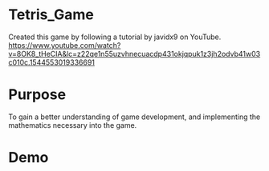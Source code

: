 # Tetris_Game
Created this game by following a tutorial by javidx9 on YouTube. https://www.youtube.com/watch?v=8OK8_tHeCIA&lc=z22qe1n55uzvhnecuacdp431okjqpuk1z3jh2odvb41w03c010c.1544553019336691

# Purpose
To gain a better understanding of game development, and implementing the mathematics necessary into the game.

# Demo

